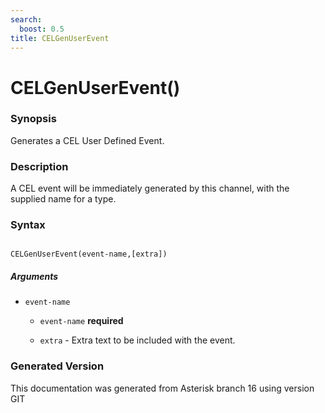 ```yaml
---
search:
  boost: 0.5
title: CELGenUserEvent
---
```


# CELGenUserEvent()

### Synopsis

Generates a CEL User Defined Event.

### Description

A CEL event will be immediately generated by this channel, with the supplied name for a type.<br>


### Syntax


```

CELGenUserEvent(event-name,[extra])
```
##### Arguments


* `event-name`

    * `event-name` **required**

    * `extra` - Extra text to be included with the event.<br>


### Generated Version

This documentation was generated from Asterisk branch 16 using version GIT 